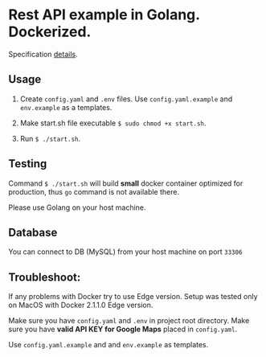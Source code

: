 # Rest API example in Golang. Dockerized.

Specification [details](https://github.com/kodersky/golang-api-example/specification.md).


## Usage

1. Create `config.yaml` and `.env` files. Use `config.yaml.example` and `env.example`
as a templates.

2. Make start.sh file executable `$ sudo chmod +x start.sh`.

3. Run `$ ./start.sh`.

## Testing

Command `$ ./start.sh` will build **small** docker container optimized for production, 
thus `go` command is not available there.

Please use Golang on your host machine.

## Database

You can connect to DB (MySQL) from your host machine on port `33306`

## Troubleshoot:

If any problems with Docker try to use Edge version. Setup was tested only 
on MacOS with Docker 2.1.1.0 Edge version.

Make sure you have `config.yaml` and `.env` in project root directory.
Make sure you have **valid API KEY for Google Maps** placed in `config.yaml`.

Use `config.yaml.example` and and `env.example` as templates.